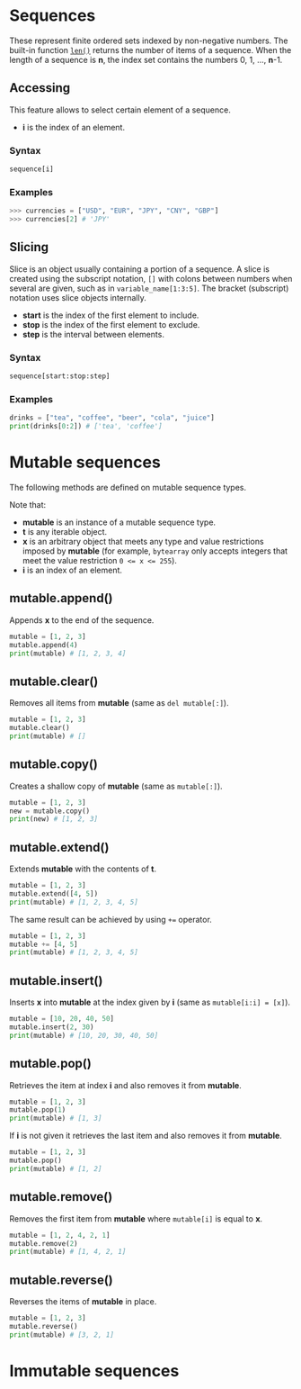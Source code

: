 # Sequences

These represent finite ordered sets indexed by non-negative numbers. The built-in function [`len()`](/built-in-functions/len.md) returns the number of items of a sequence. When the length of a sequence is **n**, the index set contains the numbers 0, 1, ..., **n**-1.

## Accessing
This feature allows to select certain element of a sequence.
- **i** is the index of an element.

### Syntax
```python
sequence[i]
```

### Examples
```python
>>> currencies = ["USD", "EUR", "JPY", "CNY", "GBP"]
>>> currencies[2] # 'JPY'
```

## Slicing
Slice is an object usually containing a portion of a sequence. A slice is created using the subscript notation, `[]` with colons between numbers when several are given, such as in `variable_name[1:3:5]`. The bracket (subscript) notation uses slice objects internally.

- **start** is the index of the first element to include.
- **stop** is the index of the first element to exclude.
- **step** is the interval between elements.

### Syntax
```python
sequence[start:stop:step]
```

### Examples
```python
drinks = ["tea", "coffee", "beer", "cola", "juice"]
print(drinks[0:2]) # ['tea', 'coffee']
```

# Mutable sequences
The following methods are defined on mutable sequence types.

Note that:
- **mutable** is an instance of a mutable sequence type.
- **t** is any iterable object.
- **x** is an arbitrary object that meets any type and value restrictions imposed by **mutable** (for example, `bytearray` only accepts integers that meet the value restriction `0 <= x <= 255`). 
- **i** is an index of an element.

## mutable.append()
Appends **x** to the end of the sequence.
```python
mutable = [1, 2, 3]
mutable.append(4)
print(mutable) # [1, 2, 3, 4]
```

## mutable.clear()
Removes all items from **mutable** (same as `del mutable[:]`).
```python
mutable = [1, 2, 3]
mutable.clear()
print(mutable) # []
```

## mutable.copy()
Creates a shallow copy of **mutable** (same as `mutable[:]`).
```python
mutable = [1, 2, 3]
new = mutable.copy()
print(new) # [1, 2, 3]
```

## mutable.extend()
Extends **mutable** with the contents of **t**.
```python
mutable = [1, 2, 3]
mutable.extend([4, 5])
print(mutable) # [1, 2, 3, 4, 5]
```

The same result can be achieved by using `+=` operator.
```python
mutable = [1, 2, 3]
mutable += [4, 5]
print(mutable) # [1, 2, 3, 4, 5]
```

## mutable.insert()
Inserts **x** into **mutable** at the index given by **i** (same as `mutable[i:i] = [x]`).
```python
mutable = [10, 20, 40, 50]
mutable.insert(2, 30)
print(mutable) # [10, 20, 30, 40, 50]
```

## mutable.pop()
Retrieves the item at index **i** and also removes it from **mutable**.
```python
mutable = [1, 2, 3]
mutable.pop(1)
print(mutable) # [1, 3]
```

If **i** is not given it retrieves the last item and also removes it from **mutable**. 
```python
mutable = [1, 2, 3]
mutable.pop()
print(mutable) # [1, 2]
```

## mutable.remove()
Removes the first item from **mutable** where `mutable[i]` is equal to **x**.
```python
mutable = [1, 2, 4, 2, 1]
mutable.remove(2)
print(mutable) # [1, 4, 2, 1]
```

## mutable.reverse()
Reverses the items of **mutable** in place.
```python
mutable = [1, 2, 3]
mutable.reverse()
print(mutable) # [3, 2, 1]
```

# Immutable sequences
